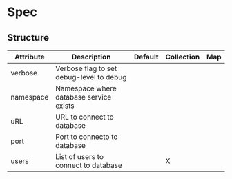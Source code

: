 # Spec 
 

## Structure 
 

| Attribute | Description                               | Default | Collection | Map  |
| --------- | ----------------------------------------- | ------- | ---------- | ---  |
| verbose   | Verbose flag to set debug-level to debug  |         |            |      |
| namespace | Namespace where database service exists   |         |            |      |
| uRL       | URL to connect to database                |         |            |      |
| port      | Port to connecto to database              |         |            |      |
| users     | List of users to connect to database      |         | X          |      |